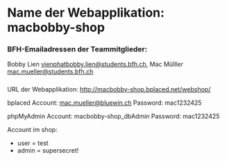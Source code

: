 # Name der Webapplikation: macbobby-shop 

### BFH-Emailadressen der Teammitglieder:

Bobby Lien vienphatbobby.lien@students.bfh.ch, Mac Mülller mac.mueller@students.bfh.ch 



#####

URL der Webapplikation:                                     http://macbobby-shop.bplaced.net/webshop/

bplaced Account: mac.mueller@bluewin.ch
Password: mac1232425

phpMyAdmin Account: macbobby-shop_dbAdmin
Password: mac1232425

Account im shop: 
- user = test
- admin = supersecret!
